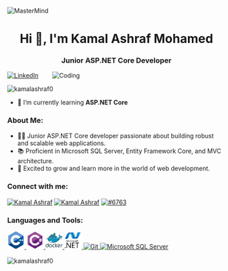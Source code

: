 ![MasterMind]([https://miro.medium.com/v2/resize:fit:679/1*0FMbbiMKFR5nhEanHG-hWw.gif)

<h1 align="center">Hi 👋, I'm Kamal Ashraf Mohamed</h1>
<h3 align="center">Junior ASP.NET Core Developer</h3>
<img align="right" alt="Coding" width="400" src="https://i.pinimg.com/originals/e8/f4/53/e8f453469a3ec97ecd354df465d73913.gif">

[![LinkedIn](https://img.shields.io/badge/LinkedIn-Connect-blue)](https://www.linkedin.com/in/kamal--ashraf)

<p align="left"> <img src="https://komarev.com/ghpvc/?username=kamalashraf0&label=Profile%20views&color=0e75b6&style=flat" alt="kamalashraf0" /> </p>


- 🌱 I’m currently learning **ASP.NET Core**

<h3 align="left">About Me:</h3>

- 👨‍💻 Junior ASP.NET Core developer passionate about building robust and scalable web applications.
- 📚 Proficient in Microsoft SQL Server, Entity Framework Core, and MVC architecture.
- 🚀 Excited to grow and learn more in the world of web development.

<h3 align="left">Connect with me:</h3>
<p align="left">
  <a href="https://eg.linkedin.com/in/kamal--ashraf/" target="blank"><img align="center" src="https://raw.githubusercontent.com/rahuldkjain/github-profile-readme-generator/master/src/images/icons/Social/linked-in-alt.svg" alt="Kamal Ashraf" height="30" width="40" /></a>
  <a href="https://fb.com/kamal ashraf" target="blank"><img align="center" src="https://raw.githubusercontent.com/rahuldkjain/github-profile-readme-generator/master/src/images/icons/Social/facebook.svg" alt="Kamal Ashraf" height="30" width="40" /></a>
  <a href="https://discord.gg/#6763" target="blank"><img align="center" src="https://raw.githubusercontent.com/rahuldkjain/github-profile-readme-generator/master/src/images/icons/Social/discord.svg" alt="#6763" height="30" width="40" /></a>
</p>

<h3 align="left">Languages and Tools:</h3>
<p align="left">
  <a href="https://www.w3schools.com/cpp/" target="_blank" rel="noreferrer"> <img src="https://raw.githubusercontent.com/devicons/devicon/master/icons/cplusplus/cplusplus-original.svg" alt="C++" width="40" height="40"/> </a>
  <a href="https://www.w3schools.com/cs/" target="_blank" rel="noreferrer"> <img src="https://raw.githubusercontent.com/devicons/devicon/master/icons/csharp/csharp-original.svg" alt="C#" width="40" height="40"/> </a>
  <a href="https://www.docker.com/" target="_blank" rel="noreferrer"> <img src="https://raw.githubusercontent.com/devicons/devicon/master/icons/docker/docker-original-wordmark.svg" alt="Docker" width="40" height="40"/> </a>
  <a href="https://dotnet.microsoft.com/" target="_blank" rel="noreferrer"> <img src="https://raw.githubusercontent.com/devicons/devicon/master/icons/dot-net/dot-net-original-wordmark.svg" alt=".NET" width="40" height="40"/> </a>
  <a href="https://git-scm.com/" target="_blank" rel="noreferrer"> <img src="https://www.vectorlogo.zone/logos/git-scm/git-scm-icon.svg" alt="Git" width="40" height="40"/> </a>
  <a href="https://www.microsoft.com/en-us/sql-server" target="_blank" rel="noreferrer"> <img src="https://www.svgrepo.com/show/303229/microsoft-sql-server-logo.svg" alt="Microsoft SQL Server" width="40" height="40"/> </a>
</p>

<p><img align="center" src="https://github-readme-stats.vercel.app/api/top-langs?username=kamalashraf0&show_icons=true&locale=en&layout=compact" alt="kamalashraf0" /></p>
